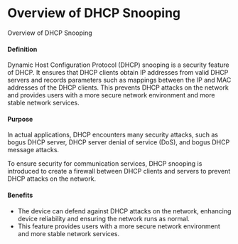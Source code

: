 Overview of DHCP Snooping
=========================

Overview of DHCP Snooping

#### Definition

Dynamic Host Configuration Protocol (DHCP) snooping is a security feature of DHCP. It ensures that DHCP clients obtain IP addresses from valid DHCP servers and records parameters such as mappings between the IP and MAC addresses of the DHCP clients. This prevents DHCP attacks on the network and provides users with a more secure network environment and more stable network services.


#### Purpose

In actual applications, DHCP encounters many security attacks, such as bogus DHCP server, DHCP server denial of service (DoS), and bogus DHCP message attacks.

To ensure security for communication services, DHCP snooping is introduced to create a firewall between DHCP clients and servers to prevent DHCP attacks on the network.


#### Benefits

* The device can defend against DHCP attacks on the network, enhancing device reliability and ensuring the network runs as normal.
* This feature provides users with a more secure network environment and more stable network services.
